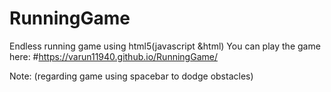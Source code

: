# RunningGame
Endless running game using html5(javascript &amp;html)
You can play the game here: #https://varun11940.github.io/RunningGame/


Note: (regarding game using spacebar to dodge obstacles)
